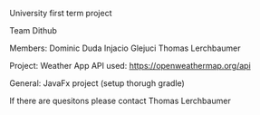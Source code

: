 University first term project

Team Dithub

Members: 
Dominic Duda
Injacio Glejuci
Thomas Lerchbaumer 

Project: Weather App 
API used: https://openweathermap.org/api  

General:
JavaFx project (setup thorugh gradle)

If there are quesitons please contact Thomas Lerchbaumer